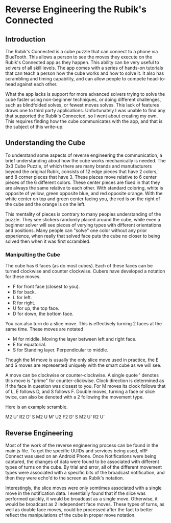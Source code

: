 # Reverse Engineering the Rubik's Connected

## Introduction

The Rubik's Connected is a cube puzzle that can connect to a phone via BlueTooth. This allows a person to see the moves they execute on the Rubik's Connected app as they happen. This ability can be very useful to solvers of all skill levels. The app comes with a series of hands-on tutorials that can teach a person how the cube works and how to solve it. It also has scrambling and timing capability, and can allow people to compete head-to-head against each other.

What the app lacks is support for more advanced solvers trying to solve the cube faster using non-beginner techniques, or doing different challenges, such as blindfolded solves, or fewest moves solves. This lack of features draws one to third party applications. Unfortunately I was unable to find any that supported the Rubik's Connected, so I went about creating my own. This requires finding how the cube communicates with the app, and that is the subject of this write-up.

## Understanding the Cube

To understand some aspects of reverse engineering the communication, a brief understanding about how the cube works mechanically is needed. The 3x3 Cube Puzzle, of which there are many brands and manufacturers beyond the original Rubik, consists of 12 edge pieces that have 2 colors, and 8 corner pieces that have 3. These pieces move relative to 6 center pieces of the 6 different colors. These center pieces are fixed in that they are always the same relative to each other. With standard coloring, white is opposite of yellow, green opposite blue, and red opposite orange. With the white center on top and green center facing you, the red is on the right of the cube and the orange is on the left.

This mentality of pieces is contrary to many peoples understanding of the puzzle. They see stickers randomly placed around the cube, while even a beginner solver will see pieces of verying types with different orientations and positions. Many people can "solve" one color without any prior experience, when really that solved face puts the cube no closer to being solved then when it was first scrambled.

### Manipulting the Cube
The cube has 6 faces (as do most cubes). Each of these faces can be turned clockwise and counter clockwise. Cubers have developed a notation for these moves.

 - F for front face (closest to you).
 - B for back.
 - L for left.
 - R for right.
 - U for up, the top face.
 - D for down, the bottom face.

You can also turn do a slice move. This is effectively turning 2 faces at the same time. These moves are notated

 - M for middle. Moving the layer between left and right face.
 - E for equatorial.
 - S for Standing layer. Perpendicular to middle.

Though the M move is usually the only slice move used in practice, the E and S moves are represented uniquely with the smart cube as we will see.

A move can be clockwise or counter-clockwise. A single quote ' denotes this move is "prime" for counter-clickwise. Clock direction is determined as if the face in question was closest to you. For M moves its clock follows that of L, E follows D, and S follows F. Double moves, turning a face or slice twice, can also be denoted with a 2 following the movement type.

Here is an example scramble.

M2 U' R2 D' S M2 U M' U2 F2 D' S M2 U' R2 U'

## Reverse Engineering

Most of the work of the reverse engineering process can be found in the main.js file. To get the specific UUIDs and services being used, nRF Connect was used on an Android Phone. Once Notifications were being captured, the changes of data were found to be associated with different types of turns on the cube. By trial and error, all of the different movement types were associated with a specific bits of the broadcast notification, and then they were echo'd to the screen as Rubik's notation.

Interestingly, the slice moves were only somtimes associated with a single move in the notification data. I eventially found that if the slice was performed quickly, it would be broadcast as a single move. Otherwise, it would be broadcast as 2 independent face moves. These types of turns, as well as double face moves, could be processed after the fact to better reflect the manipulations of the cube in proper move notation.
